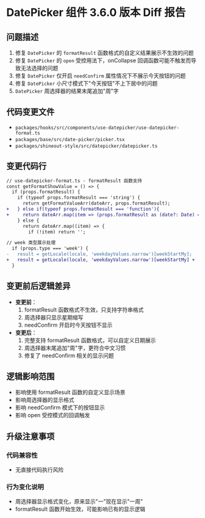 # DatePicker 组件 3.6.0 版本 Diff 报告

## 问题描述
1. 修复 `DatePicker` 的 `formatResult` 函数格式的自定义结果展示不生效的问题
2. 修复 `DatePicker` 的 `open` 受控用法下，onCollapse 回调函数可能不触发而导致无法选择的问题
3. 修复 `DatePicker` 仅开启 `needConfirm` 属性情况下不展示今天按钮的问题
4. 修复 `DatePicker` 小尺寸模式下"今天按钮"不上下居中的问题
5. `DatePicker` 周选择器的结果末尾追加"周"字

## 代码变更文件
- `packages/hooks/src/components/use-datepicker/use-datepicker-format.ts`
- `packages/base/src/date-picker/picker.tsx`
- `packages/shineout-style/src/datepicker/datepicker.ts`

## 变更代码行
```diff
// use-datepicker-format.ts - formatResult 函数支持
const getFormatShowValue = () => {
  if (props.formatResult) {
    if (typeof props.formatResult === 'string') {
      return getFormatValueArr(dateArr, props.formatResult);
+   } else if(typeof props.formatResult === 'function'){
+     return dateArr.map(item => (props.formatResult as (date?: Date) => string)(item))
    } else {
      return dateArr.map((item) => {
        if (!item) return '';

// week 类型展示处理
  if (props.type === 'week') {
-   result = getLocale(locale, 'weekdayValues.narrow')[weekStartMy];
+   result = getLocale(locale, 'weekdayValues.narrow')[weekStartMy] + '周';
  }
```

## 变更前后逻辑差异
- **变更前**：
  1. formatResult 函数格式不生效，只支持字符串格式
  2. 周选择器只显示星期缩写
  3. needConfirm 开启时今天按钮不显示
- **变更后**：
  1. 完整支持 formatResult 函数格式，可以自定义日期展示
  2. 周选择器末尾追加"周"字，更符合中文习惯
  3. 修复了 needConfirm 相关的显示问题

## 逻辑影响范围
- 影响使用 formatResult 函数的自定义显示场景
- 影响周选择器的显示格式
- 影响 needConfirm 模式下的按钮显示
- 影响 open 受控模式的回调触发

## 升级注意事项

### 代码兼容性
- 无直接代码执行风险

### 行为变化说明
- 周选择器显示格式变化，原来显示"一"现在显示"一周"
- formatResult 函数开始生效，可能影响已有的显示逻辑